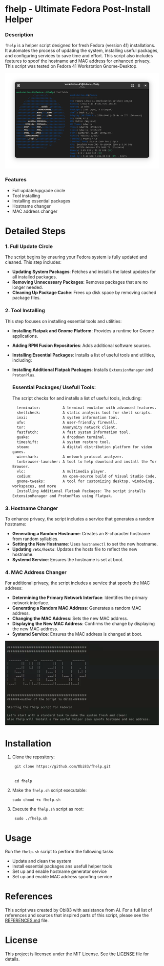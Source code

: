 #     fhelp     - Ultimate Fedora Post-Install Helper


### Description
`fhelp` is a helper script designed for fresh Fedora (version 41) installations. It automates the process of updating the system, installing useful packages, and configuring services to save time and effort. This script also includes features to spoof the hostname and MAC address for enhanced privacy. This script was tested on Fedora 41 Workstation Gnome-Desktop.

![Fedora 41 Workstation - Fastfetch](https://github.com/Obi83/fhelp/blob/main/media/Fedor-41-fastfetch.png)

### Features
- Full update/upgrade circle
- Tool installing 
- Installing essential packages  
- Hostname changer
- MAC address changer



# Detailed Steps

### 1. Full Update Circle
The script begins by ensuring your Fedora system is fully updated and cleaned. This step includes:

- **Updating System Packages**: Fetches and installs the latest updates for all installed packages.
- **Removing Unnecessary Packages**: Removes packages that are no longer needed.
- **Cleaning Up Package Cache**: Frees up disk space by removing cached package files.

### 2. Tool Installing
This step focuses on installing essential tools and utilities:

- **Installing Flatpak and Gnome Platform**: Provides a runtime for Gnome applications.
- **Adding RPM Fusion Repositories**: Adds additional software sources.
- **Installing Essential Packages**: Installs a list of useful tools and utilities, including:
- **Installing Additional Flatpak Packages**: Installs `ExtensionManager` and `ProtonPlus`.

    ### Essential Packages/ Usefull Tools: 
    The script checks for and installs a list of useful tools, including:

        terminator:          A terminal emulator with advanced features.
        shellcheck:          A static analysis tool for shell scripts.
        inxi:                A system information tool.
        ufw:                 A user-friendly firewall.
        tor:                 Anonymity network client.
        fastfetch:           A fast system information tool.
        guake:               A dropdown terminal.
        timeshift:           A system restore tool.
        steam:               A digital distribution platform for video games.
        wireshark:           A network protocol analyzer.
        torbrowser-launcher: A tool to help download and install the Tor Browser.
        vlc:                 A multimedia player.
        codium:              An open-source build of Visual Studio Code.
        gnome-tweaks:        A tool for customizing desktop, windowing, workspaces, and more
        Installing Additional Flatpak Packages: The script installs ExtensionManager and ProtonPlus using Flatpak.

### 3. Hostname Changer
To enhance privacy, the script includes a service that generates a random hostname:

- **Generating a Random Hostname**: Creates an 8-character hostname from random syllables.
- **Setting the New Hostname**: Uses `hostnamectl` to set the new hostname.
- **Updating `/etc/hosts`**: Updates the hosts file to reflect the new hostname.
- **Systemd Service**: Ensures the hostname is set at boot.

### 4. MAC Address Changer
For additional privacy, the script includes a service that spoofs the MAC address:

- **Determining the Primary Network Interface**: Identifies the primary network interface.
- **Generating a Random MAC Address**: Generates a random MAC address.
- **Changing the MAC Address**: Sets the new MAC address.
- **Displaying the New MAC Address**: Confirms the change by displaying the new MAC address.
- **Systemd Service**: Ensures the MAC address is changed at boot.

![Fedora 41 Workstation - Fastfetch](https://github.com/Obi83/fhelp/blob/main/media/fhelp.png)

# Installation
1. Clone the repository:
    
    
        git clone https://github.com/Obi83/fhelp.git
   
    
        cd fhelp

   
3. Make the `fhelp.sh` script executable:   
    
       sudo chmod +x fhelp.sh


4. Execute the `fhelp.sh` script as root:

        sudo ./fhelp.sh


# Usage
Run the `fhelp.sh` script to perform the following tasks:

- Update and clean the system
- Install essential packages ans usefull helper tools
- Set up and enable hostname generator service
- Set up and enable MAC address spoofing service



# References
This script was created by Obi83 with assistance from AI. For a full list of references and sources that inspired parts of this script, please see the [REFERENCES.md](REFERENCES.md) file.



# License
This project is licensed under the MIT License. See the [LICENSE](LICENSE.txt) file for details.


[def]: media/Fedor-41-fastfetch.png